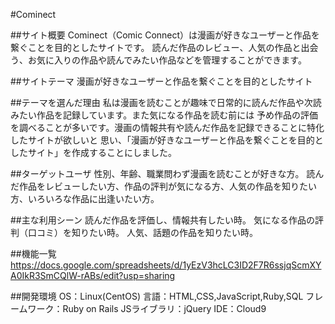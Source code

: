 #Cominect

##サイト概要
Cominect（Comic Connect）は漫画が好きなユーザーと作品を繋ぐことを目的としたサイトです。 読んだ作品のレビュー、人気の作品と出会う、お気に入りの作品や読んでみたい作品などを管理することができます。

##サイトテーマ
漫画が好きなユーザーと作品を繋ぐことを目的としたサイト

##テーマを選んだ理由
私は漫画を読むことが趣味で日常的に読んだ作品や次読みたい作品を記録しています。また気になる作品を読む前には 予め作品の評価を調べることが多いです。漫画の情報共有や読んだ作品を記録できることに特化したサイトが欲しいと 思い、「漫画が好きなユーザーと作品を繋ぐことを目的としたサイト」を作成することにしました。

##ターゲットユーザ
性別、年齢、職業問わず漫画を読むことが好きな方。 読んだ作品をレビューしたい方、作品の評判が気になる方、人気の作品を知りたい方、いろいろな作品に出逢いたい方。

##主な利用シーン
読んだ作品を評価し、情報共有したい時。 気になる作品の評判（口コミ）を知りたい時。 人気、話題の作品を知りたい時。

##機能一覧
https://docs.google.com/spreadsheets/d/1yEzV3hcLC3ID2F7R6ssjqScmXYA0IkR3SmCQlW-rABs/edit?usp=sharing

##開発環境
OS：Linux(CentOS)
言語：HTML,CSS,JavaScript,Ruby,SQL
フレームワーク：Ruby on Rails
JSライブラリ：jQuery
IDE：Cloud9